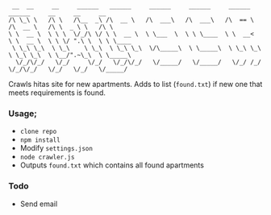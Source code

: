 ```

 __  __     __     ______   ______     ______     ______     ______     ______     __     __     __        
/\ \_\ \   /\ \   /\__  _\ /\  __ \   /\  ___\   /\  ___\   /\  == \   /\  __ \   /\ \  _ \ \   /\ \       
\ \  __ \  \ \ \  \/_/\ \/ \ \  __ \  \ \___  \  \ \ \____  \ \  __<   \ \  __ \  \ \ \/ ".\ \  \ \ \____  
 \ \_\ \_\  \ \_\    \ \_\  \ \_\ \_\  \/\_____\  \ \_____\  \ \_\ \_\  \ \_\ \_\  \ \__/".~\_\  \ \_____\
  \/_/\/_/   \/_/     \/_/   \/_/\/_/   \/_____/   \/_____/   \/_/ /_/   \/_/\/_/   \/_/   \/_/   \/_____/
```

Crawls hitas site for new apartments. Adds to list (`found.txt`) if new one that meets requirements is found.

### Usage;

* `clone repo`
* `npm install`
* Modify `settings.json`
* `node crawler.js`
* Outputs `found.txt` which contains all found apartments

### Todo

* Send email
